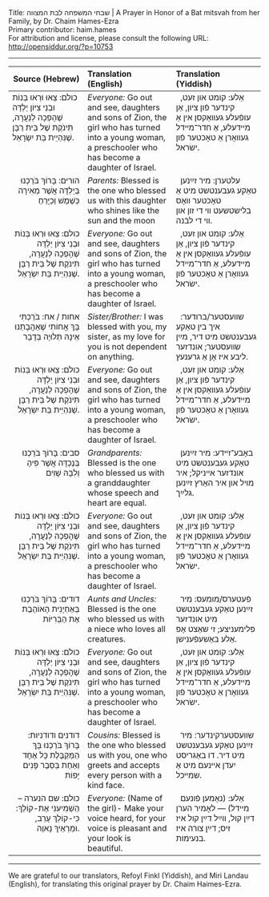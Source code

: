 <html>
<head></head>
<body>
Title: שבחי המשפחה לבת המצווה | A Prayer in Honor of a Bat mitsvah from her Family, by Dr. Chaim Hames-Ezra<br />
Primary contributor: haim.hames<br />
For attribution and license, please consult the following URL: <a href="http://opensiddur.org/?p=10753">http://opensiddur.org/?p=10753</a>
<p />
<hr />

<table style="margin-left: auto;margin-right: auto;" class="draggable">
<thead><tr><th id="x" style="text-align: right;">Source (Hebrew)</th><th style="text-align: left;">Translation (English)</th><th style="text-align: left;">Translation (Yiddish)</th></tr></thead>
<tbody>
<tr><td style="vertical-align:top;" width="28%">
<div class="liturgy"><span lang="he">
<span class="instruction">כולם:</span>
 צֵאוּ וּרְאוּ בְּנוֹת וּבְנֵי צִיּוֹן יַלְדָּה שֶׁהָפְכָה לְנַעֲרָה, תִּינֹקֶת שֶׁל בֵּית רַבָּן שֶׁנִּהְיֵית בַּת יִשְׂרָאֵל.
</span></div>
</td>
 
<td style="vertical-align:top;" width="33%">
<div class="english">
<em>Everyone:</em>
Go out and see, daughters and sons of Zion, the girl who has turned into a young woman, a preschooler who has become a daughter of Israel.
</span></div>
</td>
 
<td style="vertical-align:top;" width="33%">
<div class="yiddish">
&nbsp;
<span class="instruction">אַלע:</span>
 קומט און זעט, קינדער פֿון ציון, אַן עופֿעלע געװאַקסן אין אַ מײדעלע, אַ חדר־מײדל געװאָרן אַ טאָכטער פֿון ישׂראל.
</div>
</td></tr>


<tr><td style="vertical-align:top;" width="28%">
<div class="liturgy" style="text-align: right;"><span lang="he">
<span class="instruction">הורים:</span>
 בָּרוֹךְ בֹּרַכְנוּ בְּיַלְדָּה אֲשֶׁר מְאִירָה כְּשֶׁמֶשׁ וְכַיָּרֵחַ
</span></div>
</td>
 
<td style="vertical-align:top;" width="33%">
<div class="english">
<em>Parents:</em> 
Blessed is the one who blessed us with this daughter who shines like the sun and the moon
</span></div>
</td>
 
<td style="vertical-align:top;" width="33%">
<div class="yiddish">
&nbsp;
<span class="instruction">עלטערן:</span>
 מיר זײַנען טאַקע געבענטשט מיט אַ טאָכטער װאָס בלישטשעט װי די זון און װי די לבֿנה.
</div>
</td></tr>


<tr><td style="vertical-align:top;" width="28%">
<div class="liturgy" style="text-align: right;"><span lang="he">
<span class="instruction">כולם:</span>
 צֵאוּ וּרְאוּ בְּנוֹת וּבְנֵי צִיּוֹן יַלְדָּה שֶׁהָפְכָה לְנַעֲרָה, תִּינֹקֶת שֶׁל בֵּית רַבָּן שֶׁנִּהְיֵית בַּת יִשְׂרָאֵל.
</span></div>
</td>
 
<td style="vertical-align:top;" width="33%">
<div class="english">
<em>Everyone:</em> 
Go out and see, daughters and sons of Zion, the girl who has turned into a young woman, a preschooler who has become a daughter of Israel.
</span></div>
</td>
 
<td style="vertical-align:top;" width="33%">
<div class="yiddish">
&nbsp;
<span class="instruction">אַלע:</span>
 קומט און זעט, קינדער פֿון ציון, אַן עופֿעלע געװאַקסן אין אַ מײדעלע, אַ חדר־מײדל געװאָרן אַ טאָכטער פֿון ישׂראל.
</div>
</td></tr>


<tr><td style="vertical-align:top;" width="28%">
<div class="liturgy" style="text-align: right;"><span lang="he">
<span class="instruction">אחות / אח:</span>
 בֹּרַכְתִּי בָּךְ אֲחוֹתִי שֶׁאַהֲבָתֵנוּ אֵינָהּ תְּלוּיָה בְּדָבָר
</span></div>
</td>
 
<td style="vertical-align:top;" width="33%">
<div class="english">
<em>Sister/Brother:</em>
I was blessed with you, my sister, as my love for you is not dependent on anything.
</span></div>
</td>
 
<td style="vertical-align:top;" width="33%">
<div class="yiddish">
&nbsp;
<span class="instruction">שװעסטער/ברודער:</span> איך בין טאַקע געבענטשט מיט דיר, מײַן שװעסטער; אונדזער ליבע איז אָן אַ גרענעץ.
</div>
</td></tr>


<tr><td style="vertical-align:top;" width="28%">
<div class="liturgy" style="text-align: right;"><span lang="he">
<span class="instruction">כולם:</span>
 צֵאוּ וּרְאוּ בְּנוֹת וּבְנֵי צִיּוֹן יַלְדָּה שֶׁהָפְכָה לְנַעֲרָה, תִּינֹקֶת שֶׁל בֵּית רַבָּן שֶׁנִּהְיֵית בַּת יִשְׂרָאֵל.
</span></div>
</td>
 
<td style="vertical-align:top;" width="33%">
<div class="english">
<em>Everyone:</em> 
Go out and see, daughters and sons of Zion, the girl who has turned into a young woman, a preschooler who has become a daughter of Israel.
</span></div>
</td>
 
<td style="vertical-align:top;" width="33%">
<div class="yiddish">
&nbsp;
<span class="instruction">אַלע:</span>
 קומט און זעט, קינדער פֿון ציון, אַן עופֿעלע געװאַקסן אין אַ מײדעלע, אַ חדר־מײדל געװאָרן אַ טאָכטער פֿון ישׂראל.
</div>
</td></tr>


<tr><td style="vertical-align:top;" width="28%">
<div class="liturgy" style="text-align: right;"><span lang="he">
<span class="instruction">סבים:</span>
 בָּרוֹךְ בֹּרַכְנוּ בְּנֶכְדָּה אֲשֶׁר פִּיהָ וְלִבָּהּ שָׁוִים
</span></div>
</td>
 
<td style="vertical-align:top;" width="33%">
<div class="english">
<em>Grandparents:</em> 
Blessed is the one who blessed us with a granddaughter whose speech and heart are equal.
</span></div>
</td>
 
<td style="vertical-align:top;" width="33%">
<div class="yiddish">
&nbsp;
<span class="instruction">באָבע־זײדע:</span>
 מיר זײַנען טאַקע געבענטשט מיט אונדזער אײניקל; איר מױל און איר האַרץ זײַנען גלײַך.
</div>
</td></tr>


<tr><td style="vertical-align:top;" width="28%">
<div class="liturgy" style="text-align: right;"><span lang="he">
<span class="instruction">כולם:</span>
 צֵאוּ וּרְאוּ בְּנוֹת וּבְנֵי צִיּוֹן יַלְדָּה שֶׁהָפְכָה לְנַעֲרָה, תִּינֹקֶת שֶׁל בֵּית רַבָּן שֶׁנִּהְיֵית בַּת יִשְׂרָאֵל.
</span></div>
</td>
 
<td style="vertical-align:top;" width="33%">
<div class="english">
<em>Everyone:</em> 
Go out and see, daughters and sons of Zion, the girl who has turned into a young woman, a preschooler who has become a daughter of Israel.
</span></div>
</td>
 
<td style="vertical-align:top;" width="33%">
<div class="yiddish">
&nbsp;
<span class="instruction">אַלע:</span>
 קומט און זעט, קינדער פֿון ציון, אַן עופֿעלע געװאַקסן אין אַ מײדעלע, אַ חדר־מײדל געװאָרן אַ טאָכטער פֿון ישׂראל.
</div>
</td></tr>


<tr><td style="vertical-align:top;" width="28%">
<div class="liturgy" style="text-align: right;"><span lang="he">
<span class="instruction">דודים:</span>
 בָּרוֹךְ בֹּרַכְנוּ בְּאַחְיָנִית הָאוֹהֶבֶת אֶת הַבְּרִיּוֹת
</span></div>
</td>
 
<td style="vertical-align:top;" width="33%">
<div class="english">
<em>Aunts and Uncles:</em> 
Blessed is the one who blessed us with a niece who loves all creatures.
</span></div>
</td>
 
<td style="vertical-align:top;" width="33%">
<div class="yiddish">
&nbsp;
<span class="instruction">פֿעטערס/מומעס:</span> מיר זײַנען טאַקע געבענטשט מיט אונדזער פּלימעניצע; זי שאַצט אָפּ אַלע באַשעפֿענישן.
</div>
</td></tr>


<tr><td style="vertical-align:top;" width="28%">
<div class="liturgy" style="text-align: right;"><span lang="he">
<span class="instruction">כולם:</span>
 צֵאוּ וּרְאוּ בְּנוֹת וּבְנֵי צִיּוֹן יַלְדָּה שֶׁהָפְכָה לְנַעֲרָה, תִּינֹקֶת שֶׁל בֵּית רַבָּן שֶׁנִּהְיֵית בַּת יִשְׂרָאֵל.
</span></div>
</td>
 
<td style="vertical-align:top;" width="33%">
<div class="english">
<em>Everyone:</em>
Go out and see, daughters and sons of Zion, the girl who has turned into a young woman, a preschooler who has become a daughter of Israel.
</span></div>
</td>
 
<td style="vertical-align:top;" width="33%">
<div class="yiddish">
&nbsp;
<span class="instruction">אַלע:</span>
 קומט און זעט, קינדער פֿון ציון, אַן עופֿעלע געװאַקסן אין אַ מײדעלע, אַ חדר־מײדל געװאָרן אַ טאָכטער פֿון ישׂראל.
</div>
</td></tr>


<tr><td style="vertical-align:top;" width="28%">
<div class="liturgy" style="text-align: right;"><span lang="he">
<span class="instruction">דודנים ודודניות:</span>
 בָּרוֹךְ בֹּרַכְנוּ בָּךְ הַמְּקַבֶּלֶת כָּל אֶחָד וְאַחַת בְּסֵבֶר פָּנִים יָפוֹת
</span></div>
</td>
 
<td style="vertical-align:top;" width="33%">
<div class="english">
<em>Cousins:</em> 
Blessed is the one who blessed us with you, one who greets and accepts every person with a kind face.
</span></div>
</td>
 
<td style="vertical-align:top;" width="33%">
<div class="yiddish">
&nbsp;
<span class="instruction">שװעסטערקינדער:</span>
  מיר זײַנען טאַקע געבענטשט מיט דיר.  דו באַגריסט יעדן אײנעם מיט אַ שמײכל.
</div>
</td></tr>


<tr><td style="vertical-align:top;" width="28%">
<div class="liturgy" style="text-align: right;"><span lang="he">
<span class="instruction">כולם:</span>
 שם הנערה – הַשְׁמִיעִנִי אֶת-קוֹלֵךְ: כִּי-קוֹלֵךְ עָרֵב, וּמַרְאֵיךְ נָאוֶה.
</span></div>
</td>
 
<td style="vertical-align:top;" width="33%">
<div class="english">
<em>Everyone: </em>
(Name of the girl)- Make your voice heard, for your voice is pleasant and your look is beautiful.
</span></div>
</td>
 
<td style="vertical-align:top;" width="33%">
<div class="yiddish">
&nbsp;
<span class="instruction">אַלע:</span>
 (נאָמען פֿונעם מײדל) ― לאָמיר הערן דײַן קול, װײַל דײַן קול איז זיס; דײַן צורה איז בנעימות.
</div>
</td></tr>
</tbody></table>

<hr />

We are grateful to our translators, Refoyl Finkl (Yiddish), and Miri Landau (English), for translating this original prayer by Dr. Chaim Haimes-Ezra.
</body>
</html>